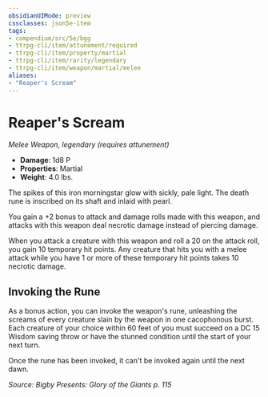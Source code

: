 ```yaml
---
obsidianUIMode: preview
cssclasses: json5e-item
tags:
- compendium/src/5e/bgg
- ttrpg-cli/item/attunement/required
- ttrpg-cli/item/property/martial
- ttrpg-cli/item/rarity/legendary
- ttrpg-cli/item/weapon/martial/melee
aliases: 
- "Reaper's Scream"
---
```

# Reaper's Scream
*Melee Weapon, legendary (requires attunement)*  

- **Damage**: 1d8 P
- **Properties**: Martial
- **Weight**: 4.0 lbs.

The spikes of this iron morningstar glow with sickly, pale light. The death rune is inscribed on its shaft and inlaid with pearl.

You gain a +2 bonus to attack and damage rolls made with this weapon, and attacks with this weapon deal necrotic damage instead of piercing damage.

When you attack a creature with this weapon and roll a 20 on the attack roll, you gain 10 temporary hit points. Any creature that hits you with a melee attack while you have 1 or more of these temporary hit points takes 10 necrotic damage.

## Invoking the Rune

As a bonus action, you can invoke the weapon's rune, unleashing the screams of every creature slain by the weapon in one cacophonous burst. Each creature of your choice within 60 feet of you must succeed on a DC 15 Wisdom saving throw or have the stunned condition until the start of your next turn.

Once the rune has been invoked, it can't be invoked again until the next dawn.

*Source: Bigby Presents: Glory of the Giants p. 115*
